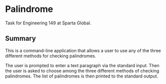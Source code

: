 # Palindrome

Task for Engineering 149 at Sparta Global.

## Summary

This is a command-line application that allows a user to use any of the three
different methods for checking palindromes.

The user is prompted to enter a text paragraph via the standard input. Then the
user is asked to choose among the three different methods of checking
palindromes. The list of palindromes is then printed to the standard output.